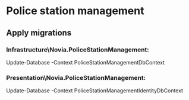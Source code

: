 # Police station management

## Apply migrations
### Infrastructure\Novia.PoliceStationManagement:
Update-Database -Context PoliceStationManagementDbContext

### Presentation\Novia.PoliceStationManagement:
Update-Database -Context PoliceStationManagementIdentityDbContext

